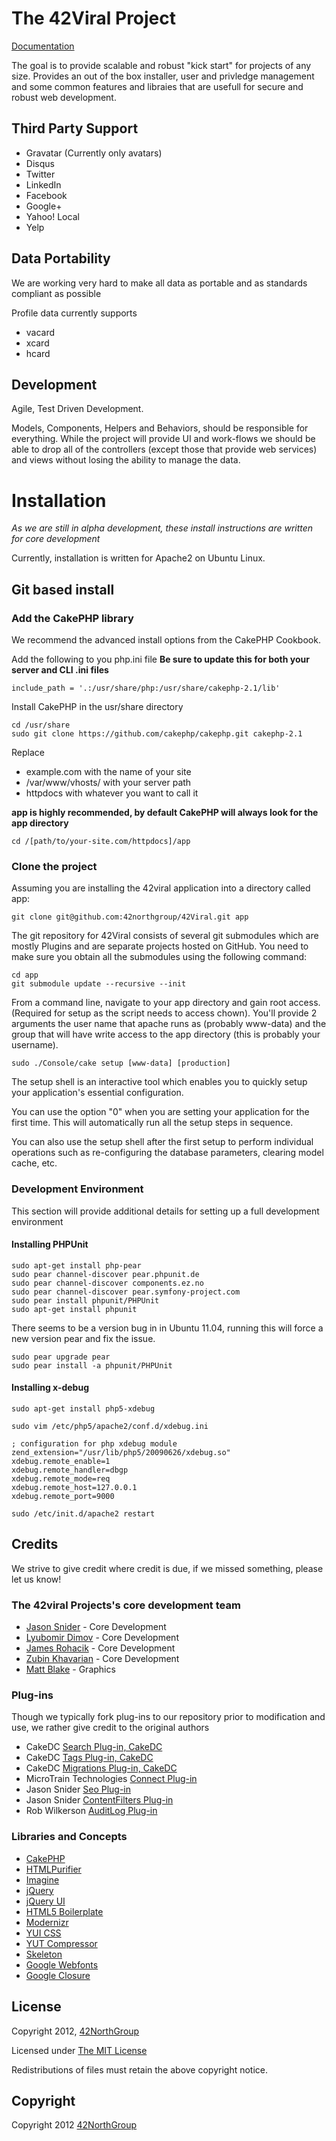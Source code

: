 # The 42Viral Project

[Documentation](http://the-42viral-project.readthedocs.org)

The goal is to provide scalable and robust "kick start" for projects of any size. 
Provides an out of the box installer, user and privledge management and some common features and libraies that are usefull for secure and robust web development.

## Third Party Support

* Gravatar (Currently only avatars)
* Disqus
* Twitter
* LinkedIn
* Facebook
* Google+
* Yahoo! Local
* Yelp

## Data Portability

We are working very hard to make all data as portable and as standards compliant as possible

Profile data currently supports 

* vacard
* xcard
* hcard

## Development

Agile, Test Driven Development.

Models, Components, Helpers and Behaviors, should be responsible for everything. While the project will provide UI and 
work-flows we should be able to drop all of the controllers (except those that provide web services) and views without 
losing the ability to manage the data.

# Installation

_As we are still in alpha development, these install instructions are written for core development_

Currently, installation is written for Apache2 on Ubuntu Linux.

## Git based install

### Add the CakePHP library

We recommend the advanced install options from the CakePHP Cookbook.

Add the following to you php.ini file __Be sure to update this for both your server and CLI .ini files__

    include_path = '.:/usr/share/php:/usr/share/cakephp-2.1/lib'

Install CakePHP in the usr/share directory

    cd /usr/share
    sudo git clone https://github.com/cakephp/cakephp.git cakephp-2.1

Replace

* example.com with the name of your site
* /var/www/vhosts/ with your server path
* httpdocs with whatever you want to call it

__app is highly recommended, by default CakePHP will always look for the app directory__

    cd /[path/to/your-site.com/httpdocs]/app

### Clone the project

Assuming you are installing the 42viral application into a directory called app:

    git clone git@github.com:42northgroup/42Viral.git app

The git repository for 42Viral consists of several git submodules which are mostly Plugins and are separate projects
hosted on GitHub. You need to make sure you obtain all the submodules using the following command:

    cd app
    git submodule update --recursive --init

From a command line, navigate to your app directory and gain root access. (Required for setup as the script needs to
access chown). You'll provide 2 arguments the user name that apache runs as (probably www-data) and the group that will
have write access to the app directory (this is probably your username).

    sudo ./Console/cake setup [www-data] [production]

The setup shell is an interactive tool which enables you to quickly setup your application's essential configuration.

You can use the option "0" when you are setting your application for the first time. This will automatically run all
the setup steps in sequence.

You can also use the setup shell after the first setup to perform individual operations such as re-configuring the
database parameters, clearing model cache, etc.

### Development Environment 

This section will provide additional details for setting up a full development environment

#### Installing PHPUnit

    sudo apt-get install php-pear
    sudo pear channel-discover pear.phpunit.de
    sudo pear channel-discover components.ez.no
    sudo pear channel-discover pear.symfony-project.com
    sudo pear install phpunit/PHPUnit
    sudo apt-get install phpunit

There seems to be a version bug in in Ubuntu 11.04, running this will force a new
version pear and fix the issue.

    sudo pear upgrade pear
    sudo pear install -a phpunit/PHPUnit

#### Installing x-debug

    sudo apt-get install php5-xdebug

    sudo vim /etc/php5/apache2/conf.d/xdebug.ini

    ; configuration for php xdebug module
    zend_extension="/usr/lib/php5/20090626/xdebug.so"
    xdebug.remote_enable=1
    xdebug.remote_handler=dbgp
    xdebug.remote_mode=req
    xdebug.remote_host=127.0.0.1
    xdebug.remote_port=9000

    sudo /etc/init.d/apache2 restart

## Credits

We strive to give credit where credit is due, if we missed something, please let us know!

### The 42viral Projects's core development team

* [Jason Snider](https://github.com/jasonsnider) - Core Development
* [Lyubomir Dimov](https://github.com/ldimov) - Core Development
* [James Rohacik](https://github.com/) - Core Development
* [Zubin Khavarian](https://github.com/zubinkhavarian) - Core Development
* [Matt Blake](https://github.com/Mblake79) - Graphics

### Plug-ins

Though we typically fork plug-ins to our repository prior to modification and use, we rather give credit to the original
authors

* CakeDC [Search Plug-in, CakeDC](https://github.com/cakedc/search)
* CakeDC [Tags Plug-in, CakeDC](https://github.com/cakedc/tags)
* CakeDC [Migrations Plug-in, CakeDC](https://github.com/cakedc/migrations)
* MicroTrain Technologies [Connect Plug-in](https://github.com/42northgroup/CakePHP-Connect-Plugin)
* Jason Snider [Seo Plug-in](https://github.com/jasonsnider/CakePHP-Seo-Plugin)
* Jason Snider [ContentFilters Plug-in](https://github.com/jasonsnider/CakePHP-ContentFilters-Plugin)
* Rob Wilkerson [AuditLog Plug-in](https://github.com/robwilkerson/CakePHP-Audit-Log-Plugin)

### Libraries and Concepts

* [CakePHP](http://cakephp.org/)
* [HTMLPurifier](http://htmlpurifier.org/)
* [Imagine](https://github.com/avalanche123/Imagine/)
* [jQuery](http://jquery.com/)
* [jQuery UI](http://jqueryui.com/)
* [HTML5 Boilerplate](http://html5boilerplate.com/)
* [Modernizr](http://www.modernizr.com/)
* [YUI CSS](http://yuilibrary.com/yui/css/)
* [YUT Compressor](http://developer.yahoo.com/yui/compressor/)
* [Skeleton](http://www.getskeleton.com/)
* [Google Webfonts](http://www.google.com/webfonts/)
* [Google Closure](https://developers.google.com/closure/)

## License

Copyright 2012, [42NorthGroup](https://42northgroup.com)

Licensed under [The MIT License](http://www.opensource.org/licenses/mit-license.php)

Redistributions of files must retain the above copyright notice.

## Copyright

Copyright 2012 [42NorthGroup](https://42northgroup.com)
